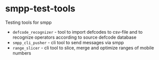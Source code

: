 smpp-test-tools
===============

Testing tools for smpp

 * ```defcode_recognizer``` - tool to import defcodes to csv-file and to recognize operators according to source defcode database
 * ```smpp_cli_pusher``` - cli tool to send messages via smpp
 * ```range_slicer``` - cli tool to slice, merge and optimize ranges of mobile numbers
